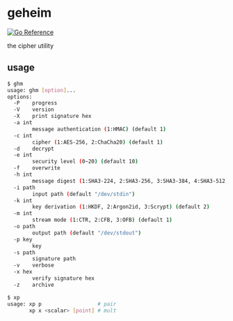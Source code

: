 # geheim

[![Go Reference](https://pkg.go.dev/badge/github.com/jamesliu96/geheim.svg)](https://pkg.go.dev/github.com/jamesliu96/geheim)

the cipher utility

## usage

```sh
$ ghm
usage: ghm [option]...
options:
  -P    progress
  -V    version
  -X    print signature hex
  -a int
        message authentication (1:HMAC) (default 1)
  -c int
        cipher (1:AES-256, 2:ChaCha20) (default 1)
  -d    decrypt
  -e int
        security level (0~20) (default 10)
  -f    overwrite
  -h int
        message digest (1:SHA3-224, 2:SHA3-256, 3:SHA3-384, 4:SHA3-512, 5:SHA-224, 6:SHA-256, 7:SHA-384, 8:SHA-512, 9:SHA-512/224, 10:SHA-512/256, 11:BLAKE2b-256, 12:BLAKE2b-384, 13:BLAKE2b-512) (default 6)
  -i path
        input path (default "/dev/stdin")
  -k int
        key derivation (1:HKDF, 2:Argon2id, 3:Scrypt) (default 2)
  -m int
        stream mode (1:CTR, 2:CFB, 3:OFB) (default 1)
  -o path
        output path (default "/dev/stdout")
  -p key
        key
  -s path
        signature path
  -v    verbose
  -x hex
        verify signature hex
  -z    archive
```

```sh
$ xp
usage: xp p                  # pair
       xp x <scalar> [point] # mult
```
